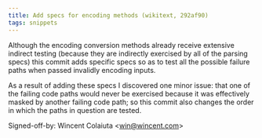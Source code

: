 ```yaml
---
title: Add specs for encoding methods (wikitext, 292af90)
tags: snippets
---
```


Although the encoding conversion methods already receive extensive indirect testing (because they are indirectly exercised by all of the parsing specs) this commit adds specific specs so as to test all the possible failure paths when passed invalidly encoding inputs.

As a result of adding these specs I discovered one minor issue: that one of the failing code paths would never be exercised because it was effectively masked by another failing code path; so this commit also changes the order in which the paths in question are tested.

Signed-off-by: Wincent Colaiuta &lt;win@wincent.com&gt;

